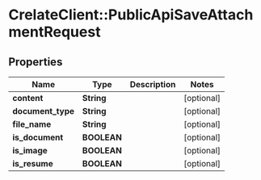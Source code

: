 # CrelateClient::PublicApiSaveAttachmentRequest

## Properties
Name | Type | Description | Notes
------------ | ------------- | ------------- | -------------
**content** | **String** |  | [optional] 
**document_type** | **String** |  | [optional] 
**file_name** | **String** |  | [optional] 
**is_document** | **BOOLEAN** |  | [optional] 
**is_image** | **BOOLEAN** |  | [optional] 
**is_resume** | **BOOLEAN** |  | [optional] 


